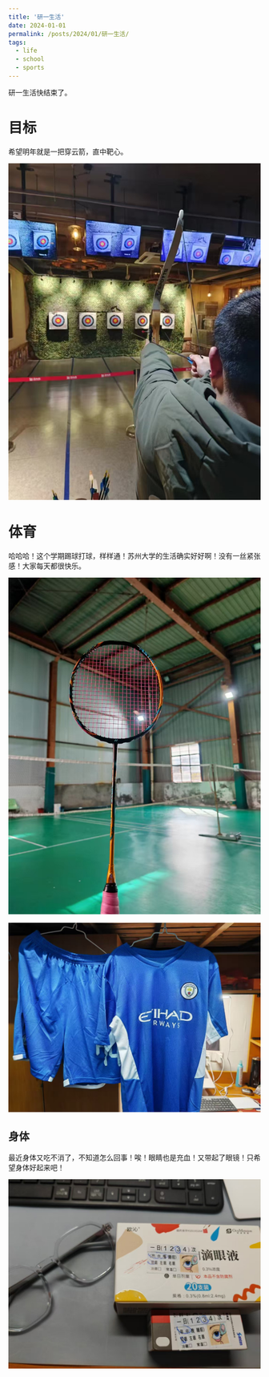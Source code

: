 ```yaml
---
title: '研一生活'
date: 2024-01-01
permalink: /posts/2024/01/研一生活/
tags:
  - life
  - school
  - sports
---
```


研一生活快结束了。

目标
======

希望明年就是一把穿云箭，直中靶心。

![](/images/post/研一生活/1.jpg)



体育
======

哈哈哈！这个学期踢球打球，样样通！苏州大学的生活确实好好啊！没有一丝紧张感！大家每天都很快乐。

![](/images/post/研一生活/3.jpg)

![](/images/post/研一生活/4.jpg)



身体
------

最近身体又吃不消了，不知道怎么回事！唉！眼睛也是充血！又带起了眼镜！只希望身体好起来吧！

![](/images/post/研一生活/2.jpg)